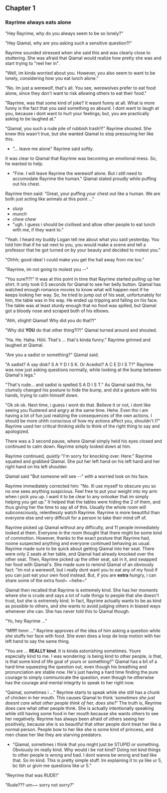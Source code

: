 
## Chapter 1
### Rayrime always eats alone
"Hey Rayrime, why do you always seem to be so lonely?"

"Hey Qiamal, why are you asking such a sensitive question?!"

Rayrime sounded stressed when she said this and was clearly close to stuttering. She was afraid that Qiamal would realize how pretty she was and start trying to "reel her in".

"Well, im kinda worried about you. However, you also seem to want to be lonely, considering how you eat lunch alone."

"No. Im just a werewolf, that's all. You see, werewolves prefer to eat food alone, since they don't want to risk allowing others to eat their food."

"Rayrime, was that some kind of joke? It wasnt funny at all. What is more funny is the fact that you said something so absurd. I dont want to laugh at you, because i dont want to hurt your feelings; but, you are practically asking to be laughed at."

"Qiamal, you such a rude pile of rubbish trash!!!" Rayrime shouted. She knew this wasn't true, but she wanted Qiamal to stop pressuring her like this.
* "... leave me alone" Rayrime said softly.

It was clear to Qiamal that Rayrime was becoming an emotional mess. So, he wanted to help.
* "Fine. I will leave Rayrime the werewolf alone. But i still need to accomodate Rayrime the human." Qiamal stated proudly while puffing out his chest.

Rayrime then said: "Great, your puffing your chest out like a human. We are both just acting like animals at this point ..."
* *slurp*
* *munch*
* *chew chew*
* "ugh. I guess i should be civilised and allow other people to eat lunch with me, if they want to."

"Yeah. I heard my buddy Logan tell me about what you said yesterday. You told him that if he sat next to you, you would make a scene and tell a professor that he got turned on by your beauty and decided to molest you."

"Ohhh; good idea! I could make you get the hail away from me too."

"Rayrime, im not going to molest you --"

"You sure?!?!" It was at this point in time that Rayrime started pulling up her shirt. It only took 0.5 seconds for Qiamal to see her belly button. Qiamal has watched enough romance movies to know what will happen next if he keeps looking her way. So, he tried to jump out of his seat, unfortunately for him, the table was in his way. He ended up tripping and falling on his face. The table was at least sturdy enough that no food was spilled, but Qiamal got a bloody nose and scraped both of his elbows.

"Ahh, shight! Qiamal! Why did you do that?!"

"Why did **YOU** do that other thing?!?!" Qiamal turned around and shouted.

"Ha. He. Haha. Hiiiii. That's ... that's kinda funny." Rayrime grinned and laughed at Qiamal.

"Are you a sadist or something?" Qiamal said.

"A sadist? A say disk? S A Y D I S K. Or Acedist? A C E D I S T?" Rayrime was now just asking questions normally, while looking at the bump between Qiamal's legs."

"That's rude... and sadist is spelled S A D I S T." As Qiamal said this, he clumsily changed his posture to hide the bump, and did a gesture with his hands, trying to calm himself down.

"Ok ok ok. Next time, i guess i wont do that. Believe it or not, i dont like seeing you flustered and angry at the same time. Hehe. Even tho i am having a lot of fun just realizing the consequences of the own actions. I should be more uhhh conscious of how my actions affect you, shouldn't I?" Rayrime used her critical thinking skills to think of the right thing to say and apologized.

There was a 3 second pause, where Qiamal simply held his eyes closed and continued to calm down. Rayrime simply looked down at him.

Rayrime continued, *quietly* "I'm sorry for knocking over. Here:" Rayrime squated and grabbed Qiamal. She put her left hand on his left hand and her right hand on his left shoulder.

Qiamal said "But someone will see --" with a worried look on his face.

Rayrime immediately corrected him: "No. Ill use myself to obscure you so no one sees anything suspicious. Feel free to put your weight into my arm when i pick you up. I want it to be clear to any onlooker that im simply helping you get up." It helped that the tables were hiding the 2 of them, and thus giving her the time to say all of this. Usually the whole room will subconsciously, relentlessly watch Rayrime. Rayrime is more beautiful than everyone else and very difficult for a person to take their mind off of.

Rayrime picked up Qiamal without any difficulty, and 11 people immediately looked at them. Everyone in the room thought that there might be some kind of commotion. However, thanks to the exact posture that Rayrime had, noone suspected anything and everyone continued behaving as usual. Rayrime made sure to be quick about getting Qiamal into her seat. There were only 2 seats at her table, and Qiamal had already knocked over the other seat. Then, Rayrime picked up the other seat, sat in it, and swapped her food with Qiamal's. She made sure to remind Qiamal of an obviously fact: "Im not a werewolf, but i really dont want you to eat any of my food if you can just eat your own food instead. But, if you are **extra** hungry, i can share some of the extra food~ ~hehe~"

Qiamal then recalled that Rayrime is extremely kind. She has her moments where she is crude and says a lot of rude things to people that she doesn't trust, but she is extremely kind. In fact, Rayrime actually wants to be as kind as possible to others, and she wants to avoid judging others in biased ways whenever she can. She has never told this to Qiamal though.

"Yo, hey Rayrime ..."

"Mffff hmm ..." Rayrime approves of the idea of him asking a question while she stuffs her face with food. She even does a loop de loop motion with her left hand to say the same thing.

"You are ... **REALLY kind**. It is kinda astonishing sometimes. Youre especially kind to me. I was wondering: is being kind to other people, is that, is that some kind of life goal of yours or something?" Qiamal has a bit of a hard time squeezing the question out, even though his breathing and pronunciation are stable now. He's just having a hard time finding the pure courage to simply communicate the question, even though he otherwise has the courage and mental integrity to speak to her right now.

"Qaimal, sometimes i ..." Reyrime starts to speak while she still has a chunk of chicken in her mouth. This causes Qiamal to think *'sometimes she just doesnt care what other people think of her, does she?'* The truth is, Reyrime does care what other people think. She is actually intentionally speaking while still having some food in her mouth because she wants others to see her negatively. Reyrime has always been afraid of others seeing her positively, because she is so beautiful that other people dont treat her like a normal person. People bow to her like she is some kind of princess, and men chase her like they are starving predators.
* "Qiamal, sometimes i think that you might just be STUPID or something. Obviously im really kind. Why would i be not kind? Doing not kind things to other people is wrong and bad. I dont wanna be wrong and bad like that. So im kind. This is pretty simple stuff. Im explaining it to ya like ur 5, bc tbh ur givin me questions like ur 5."

"Reyrime that was RUDE!"

"Rude??? um~~ sorry not sorry?"

